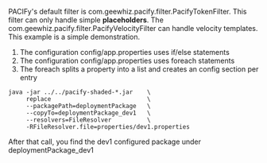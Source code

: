 PACIFy's default filter is com.geewhiz.pacify.filter.PacifyTokenFilter. This filter can only handle simple **placeholders**. The com.geewhiz.pacify.filter.PacifyVelocityFilter can handle velocity templates. This example is a simple demonstration.

1. The configuration config/app.properties uses if/else statements
1. The configuration config/app.properties uses foreach statements
1. The foreach splits a property into a list and creates an config section per entry

<b></b>

    java -jar ../../pacify-shaded-*.jar    \  
         replace                           \
         --packagePath=deploymentPackage   \          
         --copyTo=deploymentPackage_dev1   \
         --resolvers=FileResolver          \
         -RFileResolver.file=properties/dev1.properties
         
   
After that call, you find the dev1 configured package under deploymentPackage_dev1
  
   
